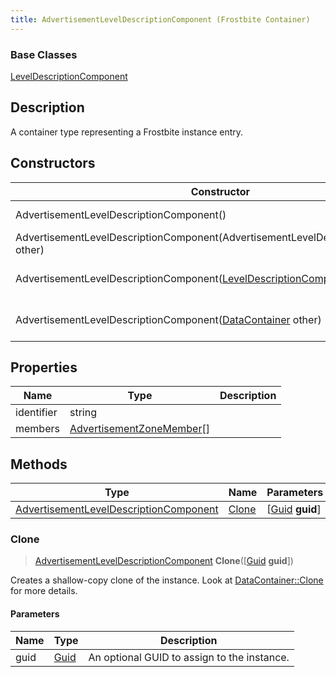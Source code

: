 ```yaml
---
title: AdvertisementLevelDescriptionComponent (Frostbite Container)
---
```

### Base Classes

[LevelDescriptionComponent](LevelDescriptionComponent)

## Description

A container type representing a Frostbite instance entry.

## Constructors

| Constructor                                                                                          | Description                                                                                                                                                            |
| ---------------------------------------------------------------------------------------------------- | ---------------------------------------------------------------------------------------------------------------------------------------------------------------------- |
| AdvertisementLevelDescriptionComponent()                                                             | Create a new instance of this container type.                                                                                                                          |
| AdvertisementLevelDescriptionComponent(AdvertisementLevelDescriptionComponent other)                 | Create a reference copy of an instance of the same type.                                                                                                               |
| AdvertisementLevelDescriptionComponent([LevelDescriptionComponent](LevelDescriptionComponent) other) | Upcast an instance of type [LevelDescriptionComponent](LevelDescriptionComponent) to [AdvertisementLevelDescriptionComponent](AdvertisementLevelDescriptionComponent). |
| AdvertisementLevelDescriptionComponent([DataContainer](/vext/ref/cls/shr/datacontainer) other)    | Upcast an instance of type [DataContainer](/vext/ref/cls/shr/datacontainer) to [AdvertisementLevelDescriptionComponent](AdvertisementLevelDescriptionComponent).    |

## Properties

| Name       | Type                                                   | Description |
| ---------- | ------------------------------------------------------ | ----------- |
| identifier | string                                                 |             |
| members    | [AdvertisementZoneMember](AdvertisementZoneMember)\[\] |             |

## Methods

| Type                                                                             | Name            | Parameters                                     |
| -------------------------------------------------------------------------------- | --------------- | ---------------------------------------------- |
| [AdvertisementLevelDescriptionComponent](AdvertisementLevelDescriptionComponent) | [Clone](#clone) | \[[Guid](/vext/ref/cls/shr/guid) **guid**\] |

### Clone

> [AdvertisementLevelDescriptionComponent](AdvertisementLevelDescriptionComponent) **Clone**(\[[Guid](/vext/ref/cls/shr/guid) **guid**\])

Creates a shallow-copy clone of the instance. Look at [DataContainer::Clone](/vext/ref/cls/shr/datacontainer#clone) for more details.

#### Parameters

| Name | Type         | Description                                 |
| ---- | ------------ | ------------------------------------------- |
| guid | [Guid](Guid) | An optional GUID to assign to the instance. |
